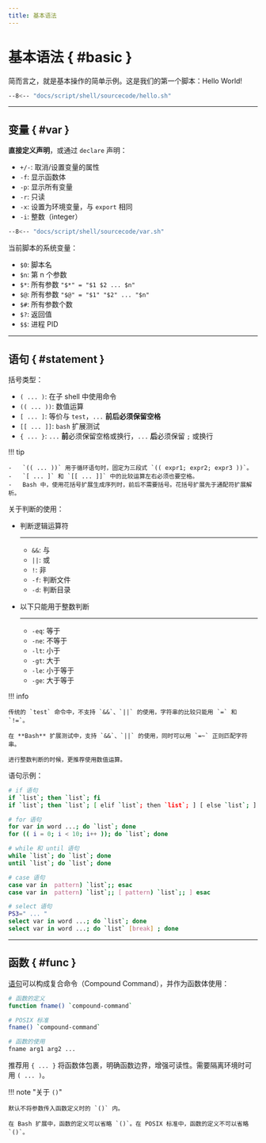 ```yaml
---
title: 基本语法
---
```


基本语法 { #basic }
========

简而言之，就是基本操作的简单示例。这是我们的第一个脚本：Hello World!

``` bash title="hello.sh"
--8<-- "docs/script/shell/sourcecode/hello.sh"
```

***

变量 { #var }
-------------

**直接定义声明**，或通过 `declare` 声明：

-   `+/-`: 取消/设置变量的属性
-   `-f`: 显示函数体
-   `-p`: 显示所有变量
-   `-r`: 只读
-   `-x`: 设置为环境变量，与 `export` 相同
-   `-i`: 整数（integer）

``` bash title="var.sh"
--8<-- "docs/script/shell/sourcecode/var.sh"
```

当前脚本的系统变量：

-   `$0`: 脚本名
-   `$n`: 第 n 个参数
-   `$*`: 所有参数 `"$*" = "$1 $2 ... $n"`
-   `$@`: 所有参数 `"$@" = "$1" "$2" ... "$n"`
-   `$#`: 所有参数个数
-   `$?`: 返回值
-   `$$`: 进程 PID

***

语句 { #statement }  
-------------------

括号类型：

-   ` ( ... ) `: 在子 shell 中使用命令
-   `(( ... ))`: 数值运算
-   ` [ ... ] `: 等价与 `test`，`...` **前后必须保留空格**
-   `[[ ... ]]`: `bash` 扩展测试
-   ` { ... } `: `...` **前**必须保留空格或换行，`...` **后**必须保留 `;` 或换行

!!! tip

    -   `(( ... ))` 用于循环语句时，固定为三段式 `(( expr1; expr2; expr3 ))`。
    -   `[ ... ]` 和 `[[ ... ]]` 中的比较运算左右必须也要空格。
    -   Bash 中，使用花括号扩展生成序列时，前后不需要括号。花括号扩展先于通配符扩展解析。

关于判断的使用：

<div class="grid cards" markdown>

-   判断逻辑运算符

    ***
    
    - `&&`: 与
    - `||`: 或
    - `!`: 非
    - `-f`: 判断文件
    - `-d`: 判断目录
    
-   以下只能用于整数判断
    
    ***

    - `-eq`: 等于 
    - `-ne`: 不等于
    - `-lt`: 小于
    - `-gt`: 大于
    - `-le`: 小于等于
    - `-ge`: 大于等于

</div>

!!! info

    传统的 `test` 命令中，不支持 `&&`、`||` 的使用，字符串的比较只能用 `=` 和 `!=`。

    在 **Bash** 扩展测试中，支持 `&&`、`||` 的使用，同时可以用 `=~` 正则匹配字符串。

    进行整数判断的时候，更推荐使用数值运算。

语句示例：

``` bash
# if 语句
if `list`; then `list`; fi
if `list`; then `list`; [ elif `list`; then `list`; ] [ else `list`; ] fi 

# for 语句
for var in word ...; do `list`; done
for (( i = 0; i < 10; i++ )); do `list`; done

# while 和 until 语句
while `list`; do `list`; done
until `list`; do `list`; done

# case 语句
case var in  pattern) `list`;; esac
case var in  pattern) `list`;; [ pattern) `list`;; ] esac

# select 语句
PS3=" ... "
select var in word ...; do `list`; done
select var in word ...; do `list` [break] ; done
```

***

函数 { #func }
--------------

[语句][statment]可以构成复合命令（Compound Command），并作为函数体使用：

  [statment]: #statement

``` bash
# 函数的定义
function fname() `compound-command`

# POSIX 标准
fname() `compound-command`

# 函数的使用
fname arg1 arg2 ...
```

推荐用 `{ ... }` 将函数体包裹，明确函数边界，增强可读性。需要隔离环境时可用 `( ... )`。

!!! note "关于 `()`"
    
    默认不将参数传入函数定义时的 `()` 内。

    在 Bash 扩展中，函数的定义可以省略 `()`。在 POSIX 标准中，函数的定义不可以省略 `()`。
